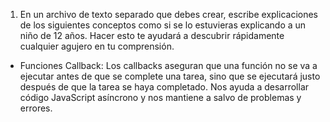 1. En un archivo de texto separado que debes crear, escribe explicaciones de los siguientes conceptos como si se lo estuvieras explicando a un niño de 12 años. Hacer esto te ayudará a descubrir rápidamente cualquier agujero en tu comprensión.

* Funciones Callback: Los callbacks aseguran que una función no se va a ejecutar antes de que se complete una tarea, sino que se ejecutará justo después de que la tarea se haya completado. Nos ayuda a desarrollar código JavaScript asíncrono y nos mantiene a salvo de problemas y errores.